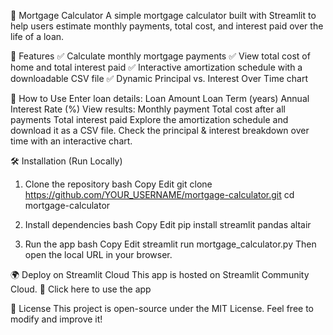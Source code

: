 🏡 Mortgage Calculator
A simple mortgage calculator built with Streamlit to help users estimate monthly payments, total cost, and interest paid over the life of a loan.

🚀 Features
✅ Calculate monthly mortgage payments
✅ View total cost of home and total interest paid
✅ Interactive amortization schedule with a downloadable CSV file
✅ Dynamic Principal vs. Interest Over Time chart

📌 How to Use
Enter loan details:
Loan Amount
Loan Term (years)
Annual Interest Rate (%)
View results:
Monthly payment
Total cost after all payments
Total interest paid
Explore the amortization schedule and download it as a CSV file.
Check the principal & interest breakdown over time with an interactive chart.


🛠 Installation (Run Locally)
1. Clone the repository
bash
Copy
Edit
git clone https://github.com/YOUR_USERNAME/mortgage-calculator.git
cd mortgage-calculator


2. Install dependencies
bash
Copy
Edit
pip install streamlit pandas altair


3. Run the app
bash
Copy
Edit
streamlit run mortgage_calculator.py
Then open the local URL in your browser.



🌍 Deploy on Streamlit Cloud
This app is hosted on Streamlit Community Cloud.
🔗 Click here to use the app

📜 License
This project is open-source under the MIT License. Feel free to modify and improve it!

